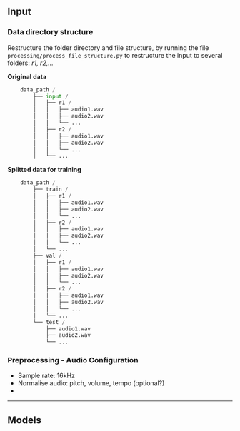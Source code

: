 ## Input

### Data directory structure

Restructure the folder directory and file structure, by running the file `processing/process_file_structure.py` to restructure the input to several folders: _r1, r2,..._

**Original data**

```python
    data_path /
        ├── input /
        │   ├── r1 /
        │   │   ├── audio1.wav
        │   │   ├── audio2.wav
        │   │   └── ...
        │   ├── r2 /
        │   │   ├── audio1.wav
        │   │   ├── audio2.wav
        │   │   └── ...
        │   └── ...
```

**Splitted data for training**

```python
    data_path /
        ├── train /
        │   ├── r1 /
        │   │   ├── audio1.wav
        │   │   ├── audio2.wav
        │   │   └── ...
        │   ├── r2 /
        │   │   ├── audio1.wav
        │   │   ├── audio2.wav
        │   │   └── ...
        │   └── ...
        ├── val /
        │   ├── r1 /
        │   │   ├── audio1.wav
        │   │   ├── audio2.wav
        │   │   └── ...
        │   ├── r2 /
        │   │   ├── audio1.wav
        │   │   ├── audio2.wav
        │   │   └── ...
        │   └── ...
        └── test /
            ├── audio1.wav
            ├── audio2.wav
            └── ...
```

### Preprocessing - Audio Configuration

- Sample rate: 16kHz
- Normalise audio: pitch, volume, tempo (optional?)
-

---

## Models
